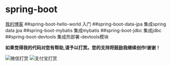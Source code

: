 # spring-boot
[我的博客](http://blog.csdn.net/je_ge "JE-GE的浆糊") 
##spring-boot-hello-world	入门
##spring-boot-data-jpa	    集成spring data jpa
##spring-boot-mybatis	    集成mybatis
##spring-boot-jdbc	        集成jdbc
##spring-boot-devtools	    集成热部署-devtools模块


**如果觉得我的代码对您有帮助,请予以打赏。您的支持将鼓励我继续创作!谢谢！**


![](http://img.blog.csdn.net/20161120140715209 "微信打赏")
![](http://img.blog.csdn.net/20161120140741975 "支付宝打赏")
